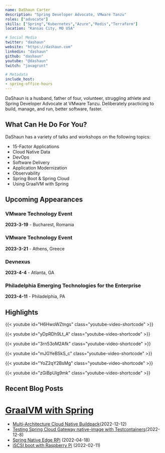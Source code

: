 ```yaml
---
name: DaShaun Carter
description: "Spring Developer Advocate, VMware Tanzu"
roles: ["advocate"]
skills: ["Spring","Kubernetes","Azure","Redis","Terraform"]
location: "Kansas City, MO USA"

# Social Media 
twitter: "dashaun"
website: "https://dashaun.com"
linkedin: "dashaun"
github: "dashaun"
youtube: "@dashaun"
twitch: "javagrunt"

# Metadata
include_host:
- spring-office-hours
---
```

<!-- markdownlint-disable MD041-->
DaShaun is a husband, father of four, volunteer, struggling athlete and Spring Developer Advocate at VMware Tanzu.
Deliberately practicing to build, manage, and run, better software, faster.

<!--more-->

## What Can He Do For You?

DaShaun has a variety of talks and workshops on the following topics:

- 15-Factor Applications
- Cloud Native Data
- DevOps
- Software Delivery
- Application Modernization
- Observability
- Spring Boot & Spring Cloud
- Using GraalVM with Spring

## Upcoming Appearances

### VMware Technology Event

**2023-3-19** - Bucharest, Romania

### VMware Technology Event

**2023-3-21** - Athens, Greece

### Devnexus

**2023-4-4** - Atlanta, GA

### Philadelphia Emerging Technologies for the Enterprise

**2023-4-11** - Philadelphia, PA

## Highlights

{{< youtube id="H6HwoWZtngs" class="youtube-video-shortcode" >}}

{{< youtube id="yDpRDh9Lt_A" class="youtube-video-shortcode" >}}

{{< youtube id="3rn53oM2Afk" class="youtube-video-shortcode" >}}

{{< youtube id="mJGYeBSkS_c" class="youtube-video-shortcode" >}}

{{< youtube id="YoZ2qY2BsMg" class="youtube-video-shortcode" >}}

{{< youtube id="zGiBpUlg9mk" class="youtube-video-shortcode" >}}

## Recent Blog Posts

# [GraalVM with Spring](https://tanzu.vmware.com/developer/guides/graalvm-with-spring/)

- [Multi-Architecture Cloud Native Buildpack](https://dashaun.com/posts/teamwork-makes-the-dream-work-for-multiarch-builder/)(2022-12-12)
- [Testing Spring Cloud Gateway native-image with Testcontainers](https://dashaun.com/posts/spring-cloud-gateway-4-0-0-rc2-native-example-with-testcontainers/)(2022-12-8)
- [Spring Native Edge RPi](https://dev.to/dashaun/spring-native-edge-rpi-5c7) (2022-04-18)
- [iSCSI boot with Raspberry Pi](https://dev.to/dashaun/raspberry-pi-3b-iscsi-boot-with-raspios-arm64-a2a) (2022-02-11)